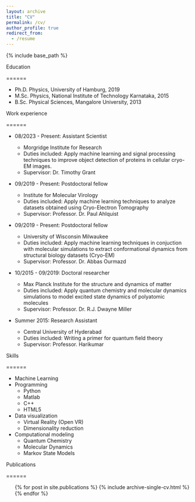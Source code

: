 ```yaml
---
layout: archive
title: "CV"
permalink: /cv/
author_profile: true
redirect_from:
  - /resume
---
```


{% include base_path %}

Education

======

* Ph.D. Physics, University of Hamburg, 2019
* M.Sc. Physics, National Institute of Technology Karnataka, 2015
* B.Sc. Physical Sciences, Mangalore University, 2013

Work experience

======

* 08/2023 - Present: Assistant Scientist
  * Morgridge Institute for Research
  * Duties included: Apply machine learning and signal processing techniques to improve object detection of proteins in cellular cryo-EM images.
  * Supervisor: Dr. Timothy Grant

* 09/2019 - Present: Postdoctoral fellow
  * Institute for Molecular Virology
  * Duties included: Apply machine learning techniques to analyze datasets obtained using Cryo-Electron Tomography
  * Supervisor: Professor. Dr. Paul Ahlquist

* 09/2019 - Present: Postdoctoral fellow
  * University of Wisconsin Milwaukee
  * Duties included: Apply machine learning techniques in conjuction with molecular simulations to extract conformational dynamics from structural biology datasets (Cryo-EM)
  * Supervisor: Professor. Dr. Abbas Ourmazd

* 10/2015 - 09/2019: Doctoral researcher
  * Max Planck Institute for the structure and dynamics of matter
  * Duties included: Apply quantum chemistry and molecular dynamics simulations to model excited state dynamics of polyatomic molecules 
  * Supervisor: Professor. Dr. R.J. Dwayne Miller
  
* Summer 2015: Research Assistant
  * Central University of Hyderabad
  * Duties included: Writing a primer for quantum field theory
  * Supervisor: Professor. Harikumar

Skills

======

* Machine Learning
* Programming
  * Python
  * Matlab
  * C++
  * HTML5
* Data visualization
  * Virtual Reality (Open VR)
  * Dimensionality reduction
* Computational modeling
  * Quantum Chemistry
  * Molecular Dynamics
  * Markov State Models

Publications

======

<ul>{% for post in site.publications %}
{% include archive-single-cv.html %}
{% endfor %}</ul>
  
<!--Talks
======
  <ul>{% for post in site.talks %}
    {% include archive-single-talk-cv.html %}
  {% endfor %}</ul>
  
Teaching
======
  <ul>{% for post in site.teaching %}
    {% include archive-single-cv.html %}
  {% endfor %}</ul>
  
Service and leadership
======
* Currently signed in to 43 different slack teams-->
